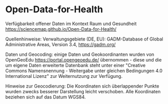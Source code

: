 # Open-Data-for-Health
Verfügbarkeit offener Daten im Kontext Raum und Gesundheit https://sciencemap.github.io/Open-Data-for-Health/

Quellenhinweise: Verwaltungsgebiete (DE, EU): GADM-Database of Global Administrative Areas, Version 3.4, https://gadm.org/

Daten und Geocoding: einige Daten und Geokoordinanten wurden von OpenGeoEdu https://portal.opengeoedu.de/ übernommen - diese und die um eigene Daten erweiterte Datenbank steht unter einer "Creative Commons Namensnennung - Weitergabe unter gleichen Bedingungen 4.0 International Lizenz" zur Weiternutzung zur Verfügung.

Hinweise zur Geocodierung: Die Koordinaten sich überlappender Punkte wurden zwecks besserer Darstellung leicht verschoben. Alle Koordinaten beziehen sich auf das Datum WGS84.
